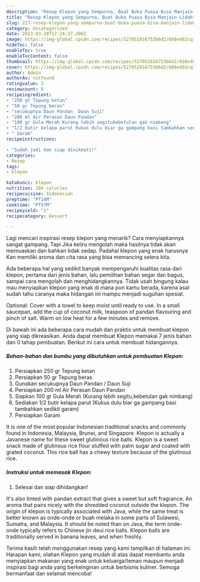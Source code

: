 ```yaml
---
description: "Resep Klepon yang Sempurna, Buat Buka Puasa Bisa Manjain Lidah"
title: "Resep Klepon yang Sempurna, Buat Buka Puasa Bisa Manjain Lidah"
slug: 227-resep-klepon-yang-sempurna-buat-buka-puasa-bisa-manjain-lidah
category: Uncategorized
date: 2023-03-28T17:24:27.286Z
image: https://img-global.cpcdn.com/recipes/527052816753b6d2/680x482cq70/klepon-foto-resep-utama.jpg
hideToc: false
enableToc: true
enableTocContent: false
thumbnail: https://img-global.cpcdn.com/recipes/527052816753b6d2/680x482cq70/klepon-foto-resep-utama.jpg
cover: https://img-global.cpcdn.com/recipes/527052816753b6d2/680x482cq70/klepon-foto-resep-utama.jpg
author: Admin
authorAv: notfound
ratingvalue: 3
reviewcount: 8
recipeingredient:
- "250 gr Tepung ketan"
- "50 gr Tepung beras"
- "secukupnya Daun Pandan  Daun Suji"
- "200 ml Air Perasan Daun Pandan"
- "100 gr Gula Merah Kurang lebih segitukebetulan gak nimbang"
- "1/2 butir kelapa parut Kukus dulu biar ga gampang basi tambahkan sedikit garam"
- " Garam"
recipeinstructions:

- "Sudah jadi dan siap dinikmati!"
categories:
- Resep
tags:
- klepon

katakunci: klepon 
nutrition: 204 calories
recipecuisine: Indonesian
preptime: "PT14M"
cooktime: "PT57M"
recipeyield: "1"
recipecategory: Dessert

---
```



Lagi mencari inspirasi resep klepon yang menarik? Cara menyiapkannya sangat gampang. Tapi Jika keliru mengolah maka hasilnya tidak akan memuaskan dan bahkan tidak sedap. Padahal klepon yang enak harusnya Kan memiliki aroma dan cita rasa yang bisa memancing selera kita.


Ada beberapa hal yang sedikit banyak mempengaruhi kualitas rasa dari klepon, pertama dari jenis bahan, lalu pemilihan bahan segar dan bagus, sampai cara mengolah dan menghidangkannya. Tidak usah bingung kalau mau menyiapkan klepon yang enak di mana pun kamu berada, karena asal sudah tahu caranya maka hidangan ini mampu menjadi suguhan spesial.

Optional: Cover with a towel to keep moist until ready to use. In a small saucepan, add the cup of coconut milk, teaspoon of pandan flavouring and pinch of salt. Warm on low heat for a few minutes and remove.


Di bawah ini ada beberapa cara mudah dan praktis untuk membuat klepon yang siap dikreasikan. Anda dapat membuat Klepon memakai 7 jenis bahan dan 0 tahap pembuatan. Berikut ini cara untuk membuat hidangannya.

<!--inarticleads1-->

##### Bahan-bahan dan bumbu yang dibutuhkan untuk pembuatan Klepon:

1. Persiapkan 250 gr Tepung ketan
1. Persiapkan 50 gr Tepung beras
1. Gunakan secukupnya Daun Pandan / Daun Suji
1. Persiapkan 200 ml Air Perasan Daun Pandan
1. Siapkan 100 gr Gula Merah (Kurang lebih segitu,kebetulan gak nimbang)
1. Sediakan 1/2 butir kelapa parut (Kukus dulu biar ga gampang basi tambahkan sedikit garam)
1. Persiapkan  Garam


It is one of the most popular Indonesian traditional snacks and commonly found in Indonesia, Malaysia, Brunei, and Singapore. Klepon is actually a Javanese name for these sweet glutinous rice balls. Klepon is a sweet snack made of glutinous rice flour stuffed with palm sugar and coated with grated coconut. This rice ball has a chewy texture because of the glutinous rice. 

<!--inarticleads2-->

##### Instruksi untuk memasak Klepon:


1. Selesai dan siap dihidangkan!

It&#39;s also tinted with pandan extract that gives a sweet but soft fragrance. An aroma that pairs nicely with the shredded coconut outside the klepon. The origin of klepon is typically associated with Java, while the same treat is better known as onde-onde or buah melaka in some parts of Sulawesi, Sumatra, and Malaysia. It should be noted than on Java, the term onde-onde typically refers to Chinese jin deui rice balls. Klepon balls are traditionally served in banana leaves, and when freshly. 

Terima kasih telah menggunakan resep yang kami tampilkan di halaman ini. Harapan kami, olahan Klepon yang mudah di atas dapat membantu anda menyiapkan makanan yang enak untuk keluarga/teman maupun menjadi inspirasi bagi anda yang berkeinginan untuk berbisnis kuliner. Semoga bermanfaat dan selamat mencoba!
